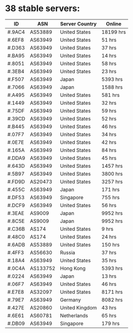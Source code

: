# 38 stable servers:

| ID | ASN | Server Country | Online |
| ------ | ------ | ------ | ------ |
| #.9AC4 | AS53889 | United States | 18199 hrs |
| #.6EF8 | AS63949 | United States | 51 hrs |
| #.D363 | AS63949 | United States | 37 hrs |
| #.BA95 | AS63949 | United States | 14 hrs |
| #.8051 | AS63949 | United States | 58 hrs |
| #.3EB4 | AS63949 | United States | 23 hrs |
| #.F507 | AS63949 | Japan | 5393 hrs |
| #.7066 | AS63949 | Japan | 1588 hrs |
| #.A495 | AS63949 | United States | 581 hrs |
| #.1449 | AS63949 | United States | 32 hrs |
| #.75DF | AS63949 | United States | 59 hrs |
| #.39CD | AS63949 | United States | 52 hrs |
| #.B445 | AS63949 | United States | 46 hrs |
| #.07F7 | AS63949 | United States | 34 hrs |
| #.0E7E | AS63949 | United States | 42 hrs |
| #.165A | AS63949 | United States | 84 hrs |
| #.DDA9 | AS63949 | United States | 45 hrs |
| #.643D | AS63949 | United States | 1457 hrs |
| #.5B97 | AS63949 | United States | 3800 hrs |
| #.FD9D | AS20473 | United States | 3257 hrs |
| #.455C | AS63949 | Japan | 171 hrs |
| #.DF53 | AS63949 | Singapore | 755 hrs |
| #.DCF9 | AS63949 | United States | 56 hrs |
| #.3EAE | AS9009 | Japan | 9952 hrs |
| #.8C5E | AS9009 | Japan | 9952 hrs |
| #.C36B | AS174 | United States | 9 hrs |
| #.48C0 | AS174 | United States | 24 hrs |
| #.6ADB | AS53889 | United States | 150 hrs |
| #.4FF3 | AS56630 | Russia | 37 hrs |
| #.18A4 | AS63949 | United States | 35 hrs |
| #.0C4A | AS133752 | Hong Kong | 5393 hrs |
| #.0224 | AS63949 | Japan | 13 hrs |
| #.06F7 | AS63949 | United States | 46 hrs |
| #.E7E8 | AS32097 | United States | 8171 hrs |
| #.79E7 | AS63949 | Germany | 8082 hrs |
| #.427E | AS20860 | United Kingdom | 43 hrs |
| #.6E61 | AS60781 | Netherlands | 65 hrs |
| #.DB09 | AS63949 | Singapore | 179 hrs |

